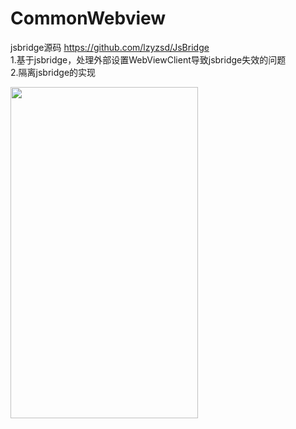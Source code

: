 # CommonWebview
jsbridge源码 https://github.com/lzyzsd/JsBridge </br>
1.基于jsbridge，处理外部设置WebViewClient导致jsbridge失效的问题</br>
2.隔离jsbridge的实现


<img src="https://github.com/liulingfeng/CommonWebview/blob/master/screenshot/JsBridge.png" width="300" height="530">
